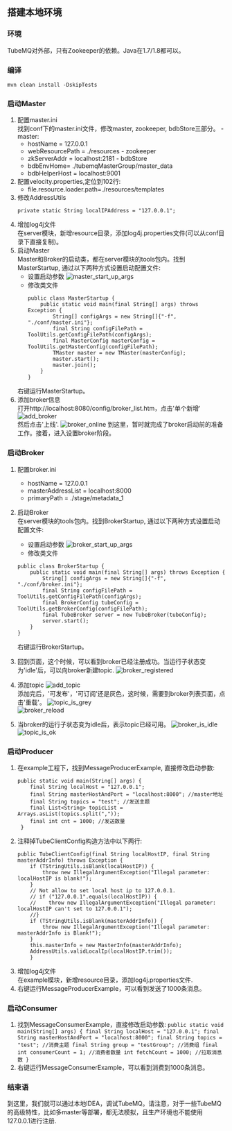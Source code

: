 ## 搭建本地环境

### 环境
TubeMQ对外部，只有Zookeeper的依赖。Java在1.7/1.8都可以。

### 编译
```
mvn clean install -DskipTests
```  
### 启动Master 
   1. 配置master.ini
     <br>找到conf下的master.ini文件，修改master, zookeeper,  bdbStore三部分。
     - master:
        - hostName = 127.0.0.1
        - webResourcePath = ./resources
     - zookeeper
        - zkServerAddr = localhost:2181
     - bdbStore 
        - bdbEnvHome= ./tubemqMasterGroup/master_data
        - bdbHelperHost = localhost:9001
  2. 配置velocity.properties,定位到102行:
        - file.resource.loader.path=./resources/templates
  3. 修改AddressUtils
     ```
     private static String localIPAddress = "127.0.0.1";
     ```
  4. 增加log4j文件
     <br>在server模块，新增resource目录，添加log4j.properties文件(可以从conf目录下直接复制)。
  5. 启动Master
     <br>Master和Broker的启动类，都在server模块的tools包内。找到MasterStartup, 通过以下两种方式设置启动配置文件:
     - 设置启动参数
       ![master_start_up_args](standalone_setup_img/master_startup_args.png)
     - 修改类文件
       ```
       public class MasterStartup {
           public static void main(final String[] args) throws Exception {
               String[] configArgs = new String[]{"-f", "./conf/master.ini"};
               final String configFilePath = ToolUtils.getConfigFilePath(configArgs);
               final MasterConfig masterConfig = ToolUtils.getMasterConfig(configFilePath);
               TMaster master = new TMaster(masterConfig);
               master.start();
               master.join();
           }
       }
       ```
     右键运行MasterStartup。
  6. 添加broker信息
     <br>打开http://localhost:8080/config/broker_list.htm，点击'单个新增'
     ![add_broker](standalone_setup_img/add_broker.jpg)   
     然后点击'上线'.
     ![broker_online](standalone_setup_img/broker_online.jpg)
     到这里，暂时就完成了broker启动前的准备工作。接着，进入设置broker阶段。

### 启动Broker
   1. 配置broker.ini
      - hostName = 127.0.0.1
      - masterAddressList = localhost:8000
      - primaryPath = ./stage/metadata_1
   2. 启动Broker
      <br>在server模块的tools包内。找到BrokerStartup, 通过以下两种方式设置启动配置文件:
      - 设置启动参数
      ![broker_start_up_args](standalone_setup_img/broker_startup_args.jpg)
      - 修改类文件
      ```
      public class BrokerStartup {
          public static void main(final String[] args) throws Exception {
              String[] configArgs = new String[]{"-f", "./conf/broker.ini"};
              final String configFilePath = ToolUtils.getConfigFilePath(configArgs);
              final BrokerConfig tubeConfig = ToolUtils.getBrokerConfig(configFilePath);
              final TubeBroker server = new TubeBroker(tubeConfig);
              server.start();
          }
      }
      ```
      右键运行BrokerStartup。
      
   3. 回到页面，这个时候，可以看到broker已经注册成功。当运行子状态变为'idle'后，可以向broker新建topic.
     ![broker_registered](standalone_setup_img/broker_registered.jpg) 
     
   4. 添加topic
     ![add_topic](standalone_setup_img/add_topic.jpg)   
     添加完后，'可发布'，'可订阅'还是灰色，这时候，需要到broker列表页面，点击'重载'。
     ![topic_is_grey](standalone_setup_img/topic_is_grey.jpg)  
     ![broker_reload](standalone_setup_img/broker_reload.jpg)  
   
   5. 当broker的运行子状态变为idle后，表示topic已经可用。
     ![broker_is_idle](standalone_setup_img/broker_is_idle.jpg)  
     ![topic_is_ok](standalone_setup_img/topic_is_ok.jpg) 
     
### 启动Producer
   1. 在example工程下，找到MessageProducerExample, 直接修改启动参数:
      ```
      public static void main(String[] args) {
          final String localHost = "127.0.0.1";
          final String masterHostAndPort = "localhost:8000"; //master地址
          final String topics = "test"; //发送主题
          final List<String> topicList = Arrays.asList(topics.split(","));
          final int cnt = 1000; //发送数量
       }       
      ``` 
   2. 注释掉TubeClientConfig构造方法中以下两行:
      ``` 
      public TubeClientConfig(final String localHostIP, final String masterAddrInfo) throws Exception {
          if (TStringUtils.isBlank(localHostIP)) {
              throw new IllegalArgumentException("Illegal parameter: localHostIP is blank!");
          }
          // Not allow to set local host ip to 127.0.0.1.
          // if ("127.0.0.1".equals(localHostIP)) {
          //    throw new IllegalArgumentException("Illegal parameter: localHostIP can't set to 127.0.0.1");
          //}
          if (TStringUtils.isBlank(masterAddrInfo)) {
              throw new IllegalArgumentException("Illegal parameter: masterAddrInfo is Blank!");
          }
          this.masterInfo = new MasterInfo(masterAddrInfo);
          AddressUtils.validLocalIp(localHostIP.trim());
          }
      ```    
   3. 增加log4j文件
      <br>在example模块，新增resource目录，添加log4j.properties文件.
   4. 右键运行MessageProducerExample，可以看到发送了1000条消息。  

### 启动Consumer
   1.  找到MessageConsumerExample，直接修改启动参数:
      ```
      public static void main(String[] args) {
          final String localHost = "127.0.0.1";
          final String masterHostAndPort = "localhost:8000";
          final String topics = "test"; //消费主题
          final String group = "testGroup"; //消费组
          final int consumerCount = 1; //消费者数量
          int fetchCount = 1000; //拉取消息数
      }        
      ```  
   2. 右键运行MessageConsumerExample，可以看到消费到1000条消息。    
   
### 结束语
   到这里，我们就可以通过本地IDEA，调试TubeMQ。请注意，对于一些TubeMQ的高级特性，比如多master等部署，都无法模拟，且生产环境也不能使用127.0.0.1进行注册.  